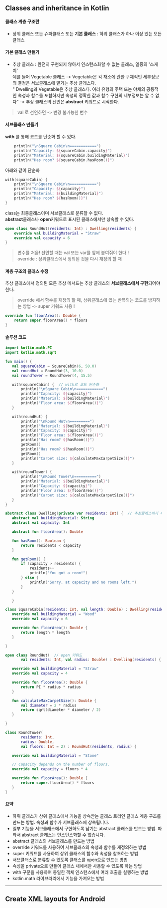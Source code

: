 ## Classes and inheritance in Kotlin

#### 클래스 계층 구조란
  + 상위 클래스 또는 슈퍼클래스 또는 **기본 클래스** : 하위 클래스가 하나 이상 있는 모든 클래스
     
#### 기본 클래스 만들기
  - 추상 클래스 : 완전히 구현되지 않아서 인스턴스화할 수 없는 클래스, 일종의 '스케치'  
      예를 들어 Vegetable 클래스 -> Vegetable은 각 채소에 관한 구체적인 세부정보의 결정은 서브클래스에 맡기는 추상 클래스다.  
      " Dwelling과 Vegetable은 추상 클래스다. 여러 유형의 주택 또는 야채의 공통적인 속성과 함수를 포함하지만 속성의 정확한 값과 함수 구현의 세부정보는 알 수 없다"
      -> 추상 클래스의 선언은 __abstract__ 키워드로 시작한다.
>val 로 선언하면 -> 변경 불가능한 변수
  
#### 서브클래스 만들기
**with** 를 통해 코드를 단순화 할 수 있다.
```kotlin
    println("\nSquare Cabin\n============")
    println("Capacity: ${squareCabin.capacity}")
    println("Material: ${squareCabin.buildingMaterial}")
    println("Has room? ${squareCabin.hasRoom()}")
```
아래와 같이 단순화
```kotlin
with(squareCabin) {
    println("\nSquare Cabin\n============")
    println("Capacity: ${capacity}")
    println("Material: ${buildingMaterial}")
    println("Has room? ${hasRoom()}")
}
```
class는 최종클래스이며 서브클래스로 분류할 수 없다.  
**abstract**클래스나 **open**키워드로 표시된 클래스에서만 상속할 수 있다.
```kotlin
open class RoundHut(residents: Int) : Dwelling(residents) {
    override val buildingMaterial = "Straw"
    override val capacity = 6
}
```

>변수를 처음! 선언할 때는 val 또는 var를 앞에 붙여줘야 한다 !  
override : 상위클래스에서 정의된 것을 다시 재정의 할 때

#### 계층 구조의 클래스 수정
추상 클래스에서 정의된 모든 추상 메서드는 추상 클래스의 **서브클래스에서 구현**되어야 한다.

>override 해서 함수를 재정의 할 때, 상위클래스에 있는 반복되는 코드를 방지하는 방법 -> super 키워드 사용 !  
```kotlin
override fun floorArea(): Double {
    return super.floorArea() * floors
}
```

#### 솔루션 코드
```kotlin
import kotlin.math.PI
import kotlin.math.sqrt

fun main() {
   val squareCabin = SquareCabin(6, 50.0)
   val roundHut = RoundHut(3, 10.0)
   val roundTower = RoundTower(4, 15.5)

   with(squareCabin) {  // with로 코드 단순화
       println("\nSquare Cabin\n============")
       println("Capacity: ${capacity}")
       println("Material: ${buildingMaterial}")
       println("Floor area: ${floorArea()}")
   }

   with(roundHut) { 
       println("\nRound Hut\n=========")
       println("Material: ${buildingMaterial}")
       println("Capacity: ${capacity}")
       println("Floor area: ${floorArea()}")
       println("Has room? ${hasRoom()}")
       getRoom()
       println("Has room? ${hasRoom()}")
       getRoom()
       println("Carpet size: ${calculateMaxCarpetSize()}")
   }

   with(roundTower) {
       println("\nRound Tower\n==========")
       println("Material: ${buildingMaterial}")
       println("Capacity: ${capacity}")
       println("Floor area: ${floorArea()}")
       println("Carpet size: ${calculateMaxCarpetSize()}")
   }
}

abstract class Dwelling(private var residents: Int) {  // 추상클래스이기 때문에 abstract 키워드 
   abstract val buildingMaterial: String
   abstract val capacity: Int

   abstract fun floorArea(): Double

   fun hasRoom(): Boolean {
       return residents < capacity
   }

   fun getRoom() {
       if (capacity > residents) {
           residents++
           println("You got a room!")
       } else {
           println("Sorry, at capacity and no rooms left.")
       }
   }

   }

class SquareCabin(residents: Int, val length: Double) : Dwelling(residents) {
   override val buildingMaterial = "Wood"
   override val capacity = 6

   override fun floorArea(): Double {
       return length * length
   }

}

open class RoundHut(  // open 키워드 
       val residents: Int, val radius: Double) : Dwelling(residents) {

   override val buildingMaterial = "Straw"
   override val capacity = 4

   override fun floorArea(): Double {
       return PI * radius * radius
   }

   fun calculateMaxCarpetSize(): Double {
       val diameter = 2 * radius
       return sqrt(diameter * diameter / 2)
   }

}

class RoundTower(
       residents: Int,
       radius: Double,
       val floors: Int = 2) : RoundHut(residents, radius) {

   override val buildingMaterial = "Stone"

   // Capacity depends on the number of floors.
   override val capacity = floors * 4

   override fun floorArea(): Double {
       return super.floorArea() * floors
   }
}
```
#### 요약
 + 하위 클래스가 상위 클래스에서 기능을 상속받는 클래스 트리인 클래스 계층 구조를 만드는 방법. 속성과 함수가 서브클래스에 상속됩니다.
 + 일부 기능을 서브클래스에서 구현하도록 남기는 abstract 클래스를 만드는 방법. 따라서 abstract 클래스는 인스턴스화할 수 없습니다.
 + abstract 클래스의 서브클래스를 만드는 방법
 + override 키워드를 사용하여 서브클래스의 속성과 함수를 재정의하는 방법
 + super 키워드를 사용하여 상위 클래스의 함수와 속성을 참조하는 방법
 + 서브클래스로 분류할 수 있도록 클래스를 open으로 만드는 방법
 + 속성을 private으로 만들어 클래스 내에서만 사용할 수 있도록 하는 방법
 + with 구문을 사용하여 동일한 객체 인스턴스에서 여러 호출을 실행하는 방법
 + kotlin.math 라이브러리에서 기능을 가져오는 방법
---
 ## Create XML layouts for Android
 
 
